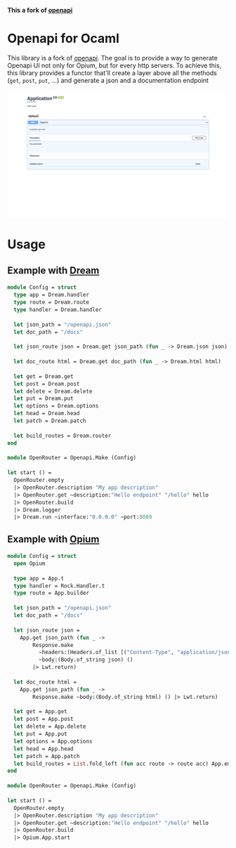 **This a fork of [openapi](https://github.com/jhuapl-saralab/openapi-ocaml/)**

# Openapi for Ocaml

This library is a fork of [openapi](https://github.com/jhuapl-saralab/openapi-ocaml/). The goal is to provide a way to generate Openapi UI not only for Opium, but for every http servers. To achieve this, this library provides a functor that'll create a layer above all the methods (`get`, `post`, `put`, ...) and generate a json and a documentation endpoint

![documentation-example](assets/example.png)

# Usage

## Example with [Dream](https://github.com/aantron/dream)

```ocaml
module Config = struct
  type app = Dream.handler
  type route = Dream.route
  type handler = Dream.handler

  let json_path = "/openapi.json"
  let doc_path = "/docs"

  let json_route json = Dream.get json_path (fun _ -> Dream.json json)

  let doc_route html = Dream.get doc_path (fun _ -> Dream.html html)

  let get = Dream.get
  let post = Dream.post
  let delete = Dream.delete
  let put = Dream.put
  let options = Dream.options
  let head = Dream.head
  let patch = Dream.patch

  let build_routes = Dream.router
end

module OpenRouter = Openapi.Make (Config)

let start () =
  OpenRouter.empty
  |> OpenRouter.description "My app description"
  |> OpenRouter.get ~description:"Hello endpoint" "/hello" hello
  |> OpenRouter.build
  |> Dream.logger
  |> Dream.run ~interface:"0.0.0.0" ~port:8080
```

## Example with [Opium](https://github.com/rgrinberg/opium)

```ocaml
module Config = struct
  open Opium

  type app = App.t
  type handler = Rock.Handler.t
  type route = App.builder

  let json_path = "/openapi.json"
  let doc_path = "/docs"

  let json_route json =
    App.get json_path (fun _ ->
        Response.make
          ~headers:(Headers.of_list [("Content-Type", "application/json")])
          ~body:(Body.of_string json) ()
        |> Lwt.return)

  let doc_route html =
    App.get json_path (fun _ ->
        Response.make ~body:(Body.of_string html) () |> Lwt.return)

  let get = App.get
  let post = App.post
  let delete = App.delete
  let put = App.put
  let options = App.options
  let head = App.head
  let patch = App.patch
  let build_routes = List.fold_left (fun acc route -> route acc) App.empty
end

module OpenRouter = Openapi.Make (Config)

let start () =
  OpenRouter.empty
  |> OpenRouter.description "My app description"
  |> OpenRouter.get ~description:"Hello endpoint" "/hello" hello
  |> OpenRouter.build
  |> Opium.App.start
```
